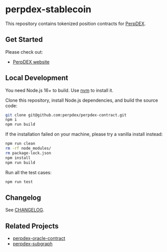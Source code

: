 # perpdex-stablecoin

This repository contains tokenized position contracts for [PerpDEX](https://perpdex.com/).

## Get Started

Please check out:

- [PerpDEX website](https://perpdex.com/)
<!-- - [PerpDEX docs](https://docs.perpdex.com/) -->

## Local Development

You need Node.js 16+ to build. Use [nvm](https://github.com/nvm-sh/nvm) to install it.

Clone this repository, install Node.js dependencies, and build the source code:

```bash
git clone git@github.com:perpdex/perpdex-contract.git
npm i
npm run build
```

If the installation failed on your machine, please try a vanilla install instead:

```bash
npm run clean
rm -rf node_modules/
rm package-lock.json
npm install
npm run build
```

Run all the test cases:

```bash
npm run test
```

## Changelog

See [CHANGELOG](https://github.com/perpdex/perpdex-contract/blob/main/CHANGELOG.md).

## Related Projects

- [perpdex-oracle-contract](https://github.com/perpdex/perpdex-oracle-contract)
- [perpdex-subgraph](https://github.com/perpdex/perpdex-subgraph)
